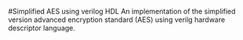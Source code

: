 #Simplified AES using verilog HDL
An implementation of the simplified version advanced encryption standard (AES) using verilg hardware descriptor language.
